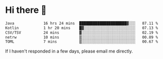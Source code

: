 # Hi there 👋
<!--START_SECTION:waka-->

```txt
Java             16 hrs 24 mins  █████████████████████▓░░░   87.11 %
Kotlin           1 hr 20 mins    █▓░░░░░░░░░░░░░░░░░░░░░░░   07.13 %
CSV/TSV          24 mins         ▓░░░░░░░░░░░░░░░░░░░░░░░░   02.19 %
netrw            10 mins         ▒░░░░░░░░░░░░░░░░░░░░░░░░   00.89 %
TOML             7 mins          ▒░░░░░░░░░░░░░░░░░░░░░░░░   00.67 %
```

<!--END_SECTION:waka-->

If I haven't responded in a few days, please email me directly. 
